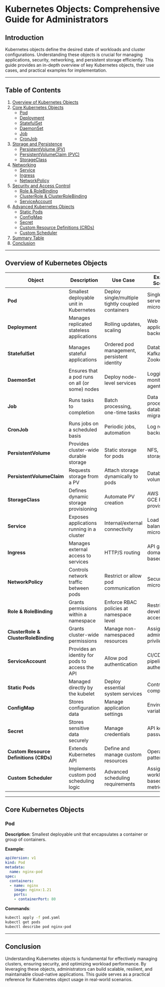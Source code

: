 # Kubernetes Objects: Comprehensive Guide for Administrators

## Introduction

Kubernetes objects define the desired state of workloads and cluster configurations. Understanding these objects is crucial for managing applications, security, networking, and persistent storage efficiently. This guide provides an in-depth overview of key Kubernetes objects, their use cases, and practical examples for implementation.

---

## Table of Contents

1. [Overview of Kubernetes Objects](#overview-of-kubernetes-objects)
2. [Core Kubernetes Objects](#core-kubernetes-objects)
   - [Pod](#pod)
   - [Deployment](#deployment)
   - [StatefulSet](#statefulset)
   - [DaemonSet](#daemonset)
   - [Job](#job)
   - [CronJob](#cronjob)
3. [Storage and Persistence](#storage-and-persistence)
   - [PersistentVolume (PV)](#persistentvolume-pv)
   - [PersistentVolumeClaim (PVC)](#persistentvolumeclaim-pvc)
   - [StorageClass](#storageclass)
4. [Networking](#networking)
   - [Service](#service)
   - [Ingress](#ingress)
   - [NetworkPolicy](#networkpolicy)
5. [Security and Access Control](#security-and-access-control)
   - [Role & RoleBinding](#role--rolebinding)
   - [ClusterRole & ClusterRoleBinding](#clusterrole--clusterrolebinding)
   - [ServiceAccount](#serviceaccount)
6. [Advanced Kubernetes Objects](#advanced-kubernetes-objects)
   - [Static Pods](#static-pods)
   - [ConfigMap](#configmap)
   - [Secret](#secret)
   - [Custom Resource Definitions (CRDs)](#custom-resource-definitions-crds)
   - [Custom Scheduler](#custom-scheduler)
7. [Summary Table](#summary-table)
8. [Conclusion](#conclusion)

---

## Overview of Kubernetes Objects

| **Object**                             | **Description**                                 | **Use Case**                                      | **Example Scenario**                 |
| -------------------------------------- | ----------------------------------------------- | ------------------------------------------------- | ------------------------------------ |
| **Pod**                                | Smallest deployable unit in Kubernetes          | Deploy single/multiple tightly coupled containers | Single web server or microservice    |
| **Deployment**                         | Manages replicated stateless applications       | Rolling updates, scaling                          | Web application backend              |
| **StatefulSet**                        | Manages stateful applications                   | Ordered pod management, persistent identity       | Databases, Kafka, Zookeeper          |
| **DaemonSet**                          | Ensures that a pod runs on all (or some) nodes  | Deploy node-level services                        | Logging, monitoring agents           |
| **Job**                                | Runs tasks to completion                        | Batch processing, one-time tasks                  | Data processing, database migrations |
| **CronJob**                            | Runs jobs on a scheduled basis                  | Periodic jobs, automation                         | Log rotation, backups                |
| **PersistentVolume**                   | Provides cluster-wide durable storage           | Static storage for pods                           | NFS, cloud storage                   |
| **PersistentVolumeClaim**              | Requests storage from a PV                      | Attach storage dynamically to pods                | Database volumes                     |
| **StorageClass**                       | Defines dynamic storage provisioning            | Automate PV creation                              | AWS EBS, GCE PD provisioning         |
| **Service**                            | Exposes applications running in a cluster       | Internal/external connectivity                    | Load balancing microservices         |
| **Ingress**                            | Manages external access to services             | HTTP/S routing                                    | API gateway, domain-based routing    |
| **NetworkPolicy**                      | Controls network traffic between pods           | Restrict or allow pod communication               | Secure microservices                 |
| **Role & RoleBinding**                 | Grants permissions within a namespace           | Enforce RBAC policies at namespace level          | Restrict developer access            |
| **ClusterRole & ClusterRoleBinding**   | Grants cluster-wide permissions                 | Manage non-namespaced resources                   | Assign global admin privileges       |
| **ServiceAccount**                     | Provides an identity for pods to access the API | Allow pod authentication                          | CI/CD pipeline authentication        |
| **Static Pods**                        | Managed directly by the kubelet                 | Deploy essential system services                  | Control plane components             |
| **ConfigMap**                          | Stores configuration data                       | Manage application settings                       | Environment variables                |
| **Secret**                             | Stores sensitive data securely                  | Manage credentials                                | API keys, passwords                  |
| **Custom Resource Definitions (CRDs)** | Extends Kubernetes API                          | Define and manage custom resources                | Operator pattern                     |
| **Custom Scheduler**                   | Implements custom pod scheduling logic          | Advanced scheduling requirements                  | Assigning workloads based on metrics |

---

## Core Kubernetes Objects

### Pod

**Description**: Smallest deployable unit that encapsulates a container or group of containers.

**Example**:

```yaml
apiVersion: v1
kind: Pod
metadata:
  name: nginx-pod
spec:
  containers:
  - name: nginx
    image: nginx:1.21
    ports:
    - containerPort: 80
```

**Commands**:

```bash
kubectl apply -f pod.yaml
kubectl get pods
kubectl describe pod nginx-pod
```






---

## Conclusion

Understanding Kubernetes objects is fundamental for effectively managing clusters, ensuring security, and optimizing workload performance. By leveraging these objects, administrators can build scalable, resilient, and maintainable cloud-native applications. This guide serves as a practical reference for Kubernetes object usage in real-world scenarios.

